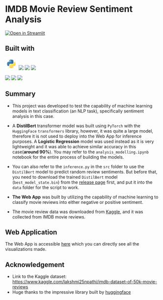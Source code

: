 # IMDB Movie Review Sentiment Analysis

[![Open in Streamlit](https://static.streamlit.io/badges/streamlit_badge_black_white.svg)](https://imdb-review-sentiment-1.herokuapp.com/)

## Built with
<code><img height="40" src="https://raw.githubusercontent.com/github/explore/80688e429a7d4ef2fca1e82350fe8e3517d3494d/topics/python/python.png"></code>
<code><img height="40" src="https://raw.githubusercontent.com/numpy/numpy/7e7f4adab814b223f7f917369a72757cd28b10cb/branding/icons/numpylogo.svg"></code>
<code><img height="40" src="https://raw.githubusercontent.com/pandas-dev/pandas/761bceb77d44aa63b71dda43ca46e8fd4b9d7422/web/pandas/static/img/pandas.svg"></code>
<code><img height="40" src="https://cdn.analyticsvidhya.com/wp-content/uploads/2020/10/image4.jpg"></code>

<code><img height="40" src="https://upload.wikimedia.org/wikipedia/commons/thumb/0/05/Scikit_learn_logo_small.svg/1280px-Scikit_learn_logo_small.svg.png"></code>
<code><img height="40" src="https://miro.medium.com/max/691/0*xXUYOs5MWWenxoNz"></code>
<code><img height="40" src="https://image4.owler.com/logo/hugging-face_owler_20191218_073707_original.png"></code>


## Summary
- This project was developed to test the capability of machine learning models in text classification (an NLP task), specifically sentiment analysis in this case.
- A **DistilBert** transformer model was built using `PyTorch` with the `HuggingFace` `transformers` library, however, it was quite a large model, therefore it is not used to deploy into the Web App for inference purposes. A **Logistic Regression** model was used instead as it is very lightweight and it was able to achieve similar accuracy in this case(**around 90%**). You may refer to the `analysis_modelling.ipynb` notebook for the entire process of building the models.
- You can also refer to the `inference.py` in the `src` folder to use the `DistilBert` model to predict random review sentiments. But before that, you need to download the trained `DistilBert` model (`best_model_state.bin`) from the [release page](https://github.com/ansonnn07/IMDB-Review-Sentiment-Analysis/releases/tag/1.0) first, and put it into the `data` folder for the script to work.


- **The Web App** was built by utilizing the capability of machine learning to classify movie reviews into either negative or positive sentiment.
- The movie review data was downloaded from [Kaggle](https://www.kaggle.com/lakshmi25npathi/imdb-dataset-of-50k-movie-reviews), and it was collected from IMDB movie reviews.

## Web Application
The Web App is accessible [here](https://imdb-review-sentiment-1.herokuapp.com/) which you can directly see all the visualizations made.

## Acknowledgement
- Link to the Kaggle dataset: https://www.kaggle.com/lakshmi25npathi/imdb-dataset-of-50k-movie-reviews
- Huge thanks to the impressive library built by [huggingface](https://github.com/huggingface/transformers)